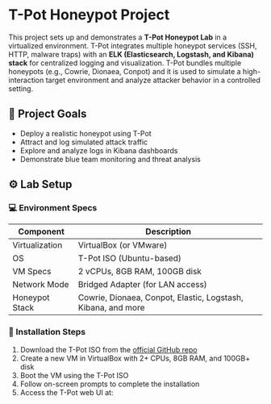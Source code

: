 # T-Pot Honeypot Project

This project sets up and demonstrates a **T-Pot Honeypot Lab** in a virtualized environment. T-Pot integrates multiple honeypot services (SSH, HTTP, malware traps) with an **ELK (Elasticsearch, Logstash, and Kibana) stack** for centralized logging and visualization. T-Pot bundles multiple honeypots (e.g., Cowrie, Dionaea, Conpot) and it is used to simulate a high-interaction target environment and analyze attacker behavior in a controlled setting.

## 📌 Project Goals

- Deploy a realistic honeypot using T-Pot
- Attract and log simulated attack traffic
- Explore and analyze logs in Kibana dashboards
- Demonstrate blue team monitoring and threat analysis

## ⚙️ Lab Setup

### 💻 Environment Specs

| Component          | Description                       |
|--------------------|-----------------------------------|
| Virtualization     | VirtualBox (or VMware)            |
| OS                 | T-Pot ISO (Ubuntu-based)          |
| VM Specs           | 2 vCPUs, 8GB RAM, 100GB disk       |
| Network Mode       | Bridged Adapter (for LAN access)  |
| Honeypot Stack     | Cowrie, Dionaea, Conpot, Elastic, Logstash, Kibana, and more |

### 🔽 Installation Steps

1. Download the T-Pot ISO from the [official GitHub repo](https://github.com/telekom-security/tpotce/releases)
2. Create a new VM in VirtualBox with 2+ CPUs, 8GB RAM, and 100GB+ disk
3. Boot the VM using the T-Pot ISO
4. Follow on-screen prompts to complete the installation
5. Access the T-Pot web UI at:

